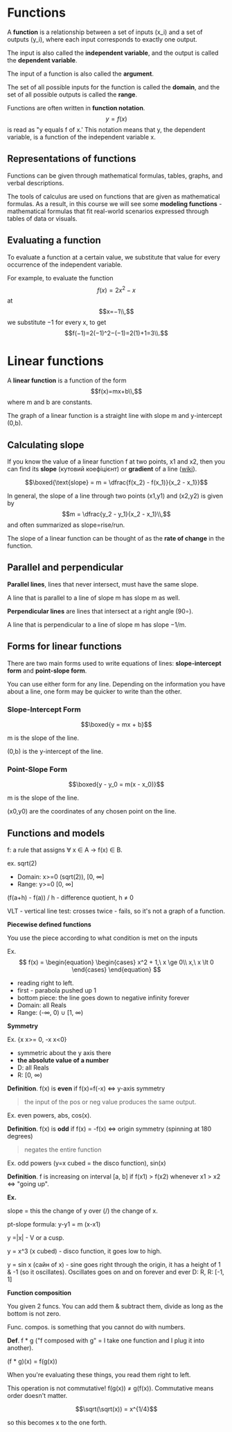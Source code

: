 # Functions

A **function** is a relationship between a set of inputs (x_i) and a set of outputs (y_i), where each input corresponds to exactly one output.

The input is also called the **independent variable**, and the output is called the **dependent variable**. 

The input of a function is also called the **argument**.

The set of all possible inputs for the function is called the **domain**, and the set of all possible outputs is called the **range**.

Functions are often written in **function notation**. $$y=f(x)$$ is read as "y equals f of x.' This notation means that y, the dependent variable, is a function of the independent variable x. 

## Representations of functions

Functions can be given through mathematical formulas, tables, graphs, and verbal descriptions. 

The tools of calculus are used on functions that are given as mathematical formulas. As a result, in this course we will see some **modeling functions** - mathematical formulas that fit real-world scenarios expressed through tables of data or visuals.

## Evaluating a function

To evaluate a function at a certain value, we substitute that value for every occurrence of the independent variable. 

For example, to evaluate the function $$f(x)=2x^2−x$$ at $$x=−1\\,$$ we substitute −1 for every x, to get $$f(−1)=2(−1)^2−(−1)=2(1)+1=3\\.$$

# Linear functions

A **linear function** is a function of the form $$f(x)=mx+b\\,$$ where m and b are constants. 

The graph of a linear function is a straight line with slope m and y-intercept (0,b). 

## Calculating slope

If you know the value of a linear function f at two points, x1 and x2, then you can find its **slope** (кутовий коефіцієнт) or **gradient** of a line ([wiki](https://en.wikipedia.org/wiki/Slope)).

$$\boxed{\text{slope} = m = \dfrac{f(x_2) - f(x_1)}{x_2 - x_1}}$$

In general, the slope of a line through two points (x1,y1) and (x2,y2) is given by  $$m = \dfrac{y_2 - y_1}{x_2 - x_1}\\,$$ and often summarized as slope=rise/run. 

The slope of a linear function can be thought of as the **rate of change** in the function. 

## Parallel and perpendicular

**Parallel lines**, lines that never intersect, must have the same slope.

A line that is parallel to a line of slope m has slope m as well. 

**Perpendicular lines** are lines that intersect at a right angle (90∘).

A line that is perpendicular to a line of slope m has slope −1/m.

## Forms for linear functions

There are two main forms used to write equations of lines: **slope-intercept form** and **point-slope form**. 

You can use either form for any line. Depending on the information you have about a line, one form may be quicker to write than the other.

### Slope-Intercept Form

$$\boxed{y = mx + b}$$

m is the slope of the line.

(0,b) is the y-intercept of the line.

### Point-Slope Form

$$\boxed{y - y_0 = m(x - x_0)}$$

m is the slope of the line.

(x0,y0) are the coordinates of any chosen point on the line.

## Functions and models

f: a rule that assigns ∀ x ∈ A → f(x) ∈ B.

ex. sqrt(2)

- Domain: x>=0 (sqrt(2)), [0, ∞]
- Range: y>=0 [0, ∞]

(f(a+h) - f(a)) / h - difference quotient, h ≠ 0

VLT - vertical line test: crosses twice - fails, so it's not a graph of a function.

**Piecewise defined functions**

You use the piece according to what condition is met on the inputs

Ex.
$$
f(x) = \begin{equation}
\begin{cases}
x^2 + 1,\ x \ge 0\\
x,\ x \lt 0
\end{cases}
\end{equation}
$$

- reading right to left.
- first - parabola pushed up 1
- bottom piece: the line goes down to negative infinity forever
- Domain: all Reals
- Range: (-∞, 0) ∪ [1, ∞)

**Symmetry**

Ex. {x x>= 0, -x x<0}

- symmetric about the y axis there
- **the absolute value of a number**
- D: all Reals
- R: [0, ∞)

**Definition**. f(x) is **even** if f(x)=f(-x) <=> y-axis symmetry

> the input of the pos or neg value produces the same output.

Ex. even powers, abs, cos(x).

**Definition**. f(x) is **odd** if f(x) = -f(x) <=> origin symmetry (spinning at 180 degrees)

> negates the entire function

Ex. odd powers (y=x cubed = the  disco function), sin(x)

**Definition**. f is increasing on interval [a, b] if f(x1) > f(x2) whenever x1 > x2 <=> "going up".

**Ex.**

slope = this the change of y over (/) the change of x.

pt-slope formula: y-y1 = m (x-x1)

y =|x| - V or a cusp.

y = x^3 (x cubed) - disco function, it goes low to high.

y = sin x (сайн of x) - sine goes right through the origin, it has a height of 1 & -1 (so it oscillates). Oscillates goes on and on forever and ever D: R, R: [-1, 1]

**Function composition**

You given 2 funcs. You can add them & subtract them, divide as long as the bottom is not zero.

Func. compos. is something that you cannot do with numbers.

**Def**. f * g ("f composed with g" = I take one function and I plug it into another).

(f * g)(x) = f(g(x))

When you're evaluating these things, you read them right to left.

This operation is not commutative! f(g(x)) ≠ g(f(x)). Commutative means order doesn't matter.

$$\sqrt(\sqrt(x)) = x^{1/4}$$

so this becomes x to the one forth.
